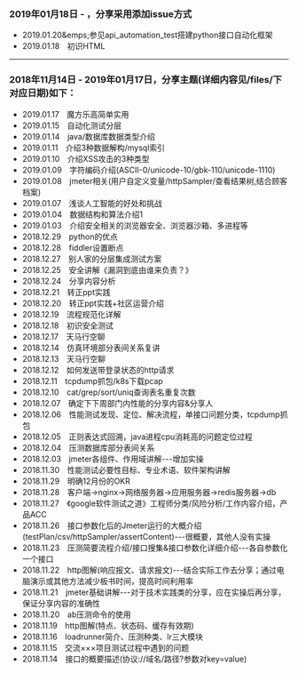 ### 2019年01月18日 - ，分享采用添加issue方式
+ 2019.01.20&emps;参见api_automation_test搭建python接口自动化框架
+ 2019.01.18&emsp;初识HTML
----
### 2018年11月14日 - 2019年01月17日，分享主题(详细内容见/files/下对应日期)如下：
+ 2019.01.17&emsp;魔方乐高简单实用
+ 2019.01.15&emsp;自动化测试分层
+ 2019.01.14&emsp;java/数据库数据类型介绍
+ 2019.01.11&emsp;介绍3种数据解构/mysql索引
+ 2019.01.10&emsp;介绍XSS攻击的3种类型
+ 2019.01.09&emsp;字符编码介绍(ASCII-0/unicode-10/gbk-110/unicode-1110)
+ 2019.01.08&emsp;jmeter相关(用户自定义变量/httpSampler/查看结果树,结合顾客档案)
+ 2019.01.07&emsp;浅谈人工智能的好处和挑战
+ 2019.01.04&emsp;数据结构和算法介绍1
+ 2019.01.03&emsp;介绍安全相关的浏览器安全、浏览器沙箱、多进程等
+ 2018.12.29&emsp;python的优点
+ 2018.12.28&emsp;fiddler设置断点
+ 2018.12.27&emsp;别人家的分层集成测试方案
+ 2018.12.25&emsp;安全讲解《漏洞到底由谁来负责？》
+ 2018.12.24&emsp;分享内容分析
+ 2018.12.21&emsp;转正ppt实践
+ 2018.12.20&emsp;转正ppt实践+社区运营介绍
+ 2018.12.19&emsp;流程规范化详解
+ 2018.12.18&emsp;初识安全测试
+ 2018.12.17&emsp;天马行空聊
+ 2018.12.14&emsp;仿真环境部分表间关系复讲
+ 2018.12.13&emsp;天马行空聊
+ 2018.12.12&emsp;如何发送带登录状态的http请求
+ 2018.12.11&emsp;tcpdump抓包/k8s下载pcap
+ 2018.12.10&emsp;cat/grep/sort/uniq查询表名重复次数
+ 2018.12.07&emsp;确定下下周部门内性能的分享内容&分享人
+ 2018.12.06&emsp;性能测试发现、定位、解决流程，单接口问题分类，tcpdump抓包
+ 2018.12.05&emsp;正则表达式回溯，java进程cpu消耗高的问题定位过程
+ 2018.12.04&emsp;压测数据库部分表间关系
+ 2018.12.03&emsp;jmeter各组件、作用域讲解---增加实操
+ 2018.11.30&emsp;性能测试必要性目标、专业术语、软件架构讲解
+ 2018.11.29&emsp;明确12月份的OKR
+ 2018.11.28&emsp;客户端->nginx->网络服务器->应用服务器->redis服务器->db
+ 2018.11.27&emsp;《google软件测试之道》工程师分类/风险分析/工作内容介绍，产品ACC
+ 2018.11.26&emsp;接口参数化后的Jmeter运行的大概介绍(testPlan/csv/httpSampler/assertContent)---很概要，其他人没有实操
+ 2018.11.23&emsp;压测简要流程介绍/接口搜集&接口参数化详细介绍---各自参数化一个接口
+ 2018.11.22&emsp;http图解(响应报文、请求报文)---结合实际工作去分享；通过电脑演示或其他方法减少板书时间，提高时间利用率
+ 2018.11.21&emsp;jmeter基础讲解---对于技术实践类的分享，应在实操后再分享，保证分享内容的准确性
+ 2018.11.20&emsp;ab压测命令的使用
+ 2018.11.19&emsp;http图解(特点、状态码、缓存有效期)
+ 2018.11.16&emsp;loadrunner简介、压测种类、lr三大模块
+ 2018.11.15&emsp;交流×××项目测试过程中遇到的问题
+ 2018.11.14&emsp;接口的概要描述(协议://域名/路径?参数对key=value)
